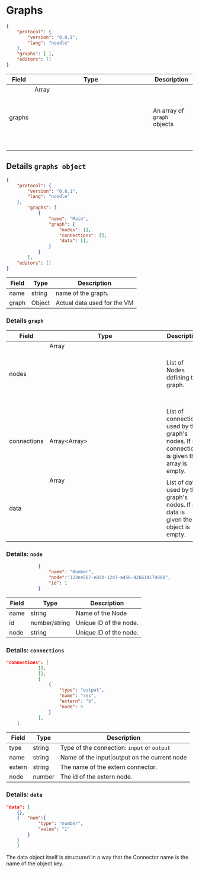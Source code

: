 # Graphs

```json
{
    "protocol": {
        "version": "0.0.1",
        "lang": "noodle"
    },
    "graphs": [ ],
    "editors": []
}
```

| Field  | Type          | Description                 |
| ------ | ------------- | --------------------------- |
| graphs | Array<Object> | An array of `graph` objects |

## Details `graphs object`

```json
{
    "protocol": {
        "version": "0.0.1",
        "lang": "noodle"
    },
        "graphs": [
            {
                "name": "Main",
                "graph": {
                    "nodes": [],
                    "connections": [],
                    "data": [],                    
                }
            }
        ],
    "editors": []
}
```

| Field | Type   | Description                 |
| ----- | ------ | --------------------------- |
| name  | string | name of the graph.          |
| graph | Object | Actual data used for the VM |

### Details `graph`

| Field       | Type                 | Description                                                  |
| ----------- | -------------------- | ------------------------------------------------------------ |
| nodes       | Array<Object>        | List of Nodes defining the graph.                            |
| connections | Array<Array<Object>> | List of connections used by the graph's nodes. If no connection is given the array is empty. |
| data        | Array<Object>        | List of data used by the graph's nodes. If no data is given the object is empty. |

### **Details: `node`**

```json
            {
                "name": "Number",
                "node":"123e4567-e89b-12d3-a456-426614174000",
                "id": 1
            }
```

| Field | Type          | Description            |
| ----- | ------------- | ---------------------- |
| name  | string        | Name of the Node       |
| id    | number/string | Unique ID of the node. |
| node  | string        | Unique ID of the node. |

### **Details: `connections`**

````json
"connections": [
            [],
            [],
            [
                {
                    "type": "output",
                    "name": "res",                    
                    "extern": "b",
                    "node": 5                
                }
            ],
    ]
````

| Field  | Type   | Description                                   |
| ------ | ------ | --------------------------------------------- |
| type   | string | Type of the connection: `input` or `output`   |
| name   | string | Name of the input\|output on the current node |
| extern | string | The name of the extern connector.             |
| node   | number | The id of the extern node.                    |

### **Details: `data`**

```json
"data": [
    {},
    {	"num":{
        	"type": "number",
	        "value": "1"
    	}
    }
    ]
```

The data object itself is structured in a way that the Connector name is the name of the object key.